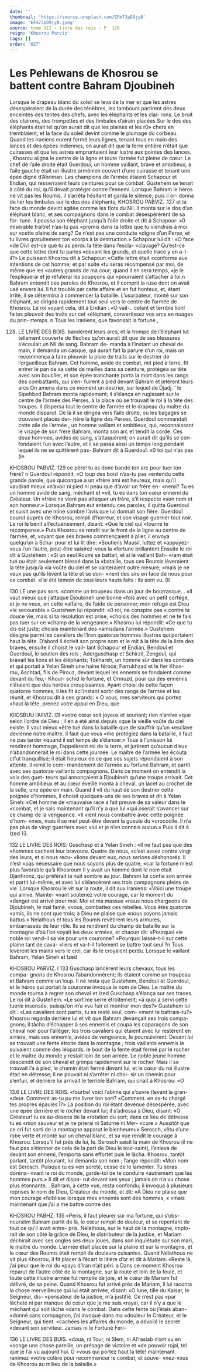```yaml
---
date: ''
thumbnail: 'https://source.unsplash.com/EFm7JpD9jy8'
image: 'EFm7JpD9jy8.jpeg'
source: tome VII - livre des rois - P. 126
reign: 'Khosrou Parviz'
tags: []
order: '027'
---
```


# Les Pehlewans de Khosrou se battent contre Bahram Djoubineh

Lorsque le drapeau blanc du soleil se leva de la mer et que les astres désespéraient de la durée des ténèbres, les tambours partirent des deux enceintes
des tentes des chefs, avec les éléphants et les clai- rons. Le bruit des clairons, des trompettes et des timbales d’airain placées Sur le dos des éléphants
était tel qu’on aurait dit que les plaines et les r0»
chers en tremblaient, et la face du soleil devint comme le plumage du corbeau. Quand les Iraniens eurent formé leurs lignes, tenant tous en main des lances et des épées indiennes, on aurait dit que la
terre entière n’était que cuirasses et que les astres
empruntaient leur lustre aux pointes des lances. , Khosrou aligna le centre de la ligne et toute l’armée
fut pleine de cœur. Le chef de l’aile droite était Guerdouî, un homme vaillant, brave et ambitieux;
à l’aile gauche était un illustre arménien couvert
d’une cuirasse et tenant une épée digne d’Ahriman.
Les champions de l’armée étaient Schapour et Endian, qui resserraient leurs ceintures pour ce combat. Gustehem se tenait à côté du roi, qu’il
devait protéger contre l’ennemi.
Lorsque Bahram le héros ne vit pas les Roumis, il s’arrêta hésitant et garda le silence; puis il or- donna de lier les timbales sur le dos des éléphants,
KHOSROU PABVlZ. .127 et la face du monde devint agitée comme les flots du
Nil. Il monta sur le dos d’un éléphant blanc, et ses compagnons dans le combat désespérèrent de sa for- tune. il poussa son éléphant jusqu’à l’aile droite et
dit à Schapour: «0 misérable traître! n’as-tu pas
«promis dans ta lettre que tu viendrais à moi sur «cette plaine de sang? Ce n’est pas une conduite «digne d’un Perse, et tu livres gratuitement ton «corps à la destruction.» Schapour lui dit : «O face
«de Div! est-ce que tu as perdu la tête dans l’escla- «clavage? Qu’est-ce que cette lettre dont tu parles «devant les grands, et quelle trace y en a-t-il?» Le puissant Khosrou dit à Schapour: «Cette lettre était «conforme aux intentions de cet homme; et par suite
«tu seras récompensé par moi, de même que les «autres grands de ma cour; quand il en sera temps, «je le l’expliquerai et je réfuterai les soupçons qui «pourraient s’attacher à toi.n
Bahram entendit ces paroles de Khosrou, et il comprit la ruse dont on avait usé envers lui. Il fut troublé par cette affaire et en fut honteux, et, étant irrité, il se détermina à commencer la bataille. L’usurpateur, monté sur son éléphant, se dirigea rapidement tout seul vers le centre de l’armée de Khosrou. Le roi voyant cela, dit à Endian : «O vail-.. celant et terrible lion! faites pleuvoir des traits sur cet «éléphant, convertissez vos arcs en nuages du prin- rtemps. n Tous les Iraniens, que favorisait la fortune ,

128.  LE LIVRE DES BOIS. bandèrent leurs arcs, et la trompe de l’éléphant lut
      tellement couverte de flèches qu’on aurait dit que de
      ses blessures s’écoulait un Nil de sang. Bahram de- manda à l’instant un cheval de main, il demanda
      un casque, qui aurait fait la parure d’un roi, mais on recommença à faire pleuvoir la pluie de traits sur le destrier de l’orgueilleux Bahram. Cet homme, avide de combat, mit pied à terre, fit entrer le pan
      de sa cette de mailles dans sa ceinture, protégea sa tête avec son bouclier, et son épée tranchante porta
      la mort dans les rangs des combattants, qui s’en- fuirent à pied devant Bahram et jetèrent leurs arcs
      On amena dans ce moment un destrier, sur lequel de Djadj. ’
      le Sipehbed Bahram monta rapidement; il s’élança
      en rugissant sur le centre de l’armée des Perses, à la
      place où se trouvait le roi à la tête des troupes. il dispersa tout le centre de l’armée et le drapeau du maître du monde disparut. De là il se dirigea vers l’aile droite, où les bagages se trouvaient placés der-
      rière la ligne des Perses. Guerdouî commandait cette
      aile de l’armée , un homme vaillant et ambitieux, qui, reconnaissant le visage de son frère Bahram, monta son arc et tendit la corde. Ces deux hommes, avides de sang, s’attaquèrent; on aurait dit qu’ils se con- fondaient l’un avec l’autre, et il se passa ainsi un
      temps long pendant lequel ils ne se quittèrent pas- Bahram dit à Guerdouî: «0 toi qui n’as pas (le

KHOSBOU PABVlZ. 129 ce père! tu as donc bandé ton arc pour tuer ton frère? n
Guerdouî répondit: «O loup des bois! n’as-tu pas «entendu cette grande parole, que quiconque a un «frère ami est heureux, mais qu’il vaudrait mieux «n’avoir ni pied ni peau que d’avoir un frère en-
«nemi? Tu es un homme avide de sang, méchant et «vil, tu es dans ton cœur ennemi du Créateur. Un «frère ne vient pas attaquer un frère, s’il respecte
«son nom et son honneur.» Lorsque Bahram eut entendu ces paroles, il quitta Guerdouî et suivit avec une mine sombre l’avis que lui donnait son
fière. Guerdouî courut auprès de Khosrou, rempli d’horreur, et son visage guerrier tout noir. Le roi le bénit all’ectuensement, disant: «Que le ciel qui «tourne te récompense.»
Puis Khosrou se rendit sur le front de la ligne au centre de l’armée, et, voyant que ses braves commençaient à plier, il envoya quelqu’un à Scha-
pour et lui lit dire: «Soutiens Mausil, luttez et «appuyez-vous l’un l’autre, peut-être saisirez-vous la
«fortune brillantent Ensuite le roi dit à Gustehem : «Si un seul Roumi se battait, et si le vaillant Bah- «ram était tué ou était seulement blessé dans la
«bataille, tous ces Roumis lèveraient la tête jusqu’à
«la voûte du ciel et se vanteraient outre mesure;
«mais je ne veux pas qu’ils lèvent la tête et se don-
«nent des airs en face de nous pour ce combat. «l’ai été témoin de tous leurs hauts faits : ils sont
vu. [Il

130 LE une pas sors.
«comme un troupeau dans un jour de bourrasque... «Il vaut mieux que j’attaque Djoubineh une bonne «fois avec un petit cortége, et je ne veux, en cette «alfaire, de l’aide de personne; mon refuge est Dieu
«le secourable.»
Gustehem lui répondit: «0 roi, ne conspire pas
« contre ta douce vie, mais si ta résolution est prise,
«choisis des hommes et ne te fais pas tuer sur ce
«champ de la vengeance.» Khosrou lui répondit:
«Ce que tu dis est juste; choisis maintenant des «amisdans l’armée.» Gustehem désigna parmi les
cavaliers de l’lran quatorze hommes illustres qui portaient haut la tête.
D’abord il écrivit son propre nom et le mit à la
tête de la liste des braves, ensuite il choisit le vail- lant Schapour et Endian, Bendouî et Guerdouî, le soutien des rois ; Aderguschasp et Schirzil, Zengouî, qui bravait les lions et les éléphants; Tokhareh, un homme sûr dans les combats et qui portait à Yelan Sineh une haine féroce; Farrukhzad et le fier Khos- rou, Aschtad, fils de Pirouz, devant lequel les ennemis se fondaient comme devant du feu,- Khour- schid le fortuné, et Ormuzd, pour qui des ennemis n’étaient que des herbes croupissantes. Ayant choisi
de cette façon quatorze hommes, il les fit àcl’instant
sortir des rangs de l’armée et les réunit, et Khosrou
dit à ces grands: « O vous, mes serviteurs qui portez «haut la tête, prenez votre appui en Dieu, que

KIIOSBUU l’AIlVIZ. l3l «votre cœur soit joyeux et souriant; rien n’arrive
«que selon l’ordre de Dieu ; il en a été ainsi depuis
«que la vieille voûte du ciel existe. Il vaut mieux «être tué dans la bataille que de souffrir qu’un «esclave devienne notre maître. Il faut que vous «me protégiez dans la bataille, il faut ne pas tarder «quand il est temps de s’élancer.» Tous à l’unisson
lui rendirent hommage, l’appelèrent roi de la terre, et jurèrent qu’aucun d’eux n’abandonnerait le roi
dans cette journée. Le maître de l’armée les écouta
ctfut tranquillisé; il était heureux de ce que ses sujets répondaient à son attente. Il remit le com- mandement de l’armée au fortuné Bahram, et partit
avec ses quatorze vaillants compagnons.
Dans ce moment on entendit la voix des guet-
teurs qui annonçaient à Djoubineh qu’une troupe arrivait. Cet homme ambitieux et au cœur éveillé monta à cheval, un lacet au crochet de la selle, une épée en main. Quand il vit du haut de son destrier cette poignée d’hommes, il choisit quelques-uns de
ses braves et dit à Yelan Sineh: «Cet homme de «mauvaise race a fait preuve de sa valeur dans le «combat, et je sais maintenant qu’il n’y a que lui
«qui oserait s’avancer sur ce champ de la vengeance.
«Il vient nous combattre avec cette poignée d’hom- «mes, mais il se met peut-être devant la gueule du «crocodile. Il n’a pas plus de vingt guerriers avec «lui et je n’en connais aucun.» Puis il dit à Ized 13.

132 LE LIVRE DES ROIS.
Guschasp et à Yelan Sineh : «Il ne faut pas que des
«hommes cachent leur bravoure. Quatre de nous, «c’est assez contre vingt des leurs, et si nous recu- «lions devant eux, nous serions déshonorés. Il n’est
«pas nécessaire que nous soyons plus de quatre, «car la fortune m’est plus favorable qu’à Khosroum
Il y avait un homme dont le nom était Djanfironz, qui préférait la nuit sombre au jour. Bahram lui confia son armée et partit lui-même, et avec lui s’élancèrent ses trois compagnons pleins de vie. Lorsque Khosrou le vit sur la route, il dit aux Iraniens: «Voici une troupe qui arrive. Mainte- «nant soutenez votre courage, car le moment du «danger est arrivé pour moi. Moi et ma massue «nous nous chargeons de Djoubineh, le mal famé; «vous, combattez ces rebelles. Vous êtes quatorze «amis, ils ne sont que trois; à Dieu ne plaise que «nous soyons jamais battus.»
Neïathous et tous les Roumis revêtirent leurs armures, embarrassés de leur rôle. Ils se rendirent du champ de bataille sur la montagne d’où l’on voyait les deux armées, et chacun dit: «Pourquoi «le noble roi vend-il sa vie pour une couronne? «Pourquoi laisse-t-il sur cette plaine tant de cava- «liers et va-t-il follement se battre tout seul ?n Tous levèrent les mains vers le ciel, car ils le croyaient perdu.
Lorsque le vaillant Bahram, Yelan Sineh et Ized

KHOSBOU PARVIZ. l 133 Guschasp lancèrent leurs chevaux, tous les compa-
gnons de Khosrou l’abandonnèrent; ils étaient comme un troupeau et Bahram comme un loup. Il ne resta que Gustehem, Bendouî et Guerdouî, et le
héros qui portait la couronne invoqua le nom de Dieu. Le maître du monde tourna à regret son cheval et Ized Guschasp s’élança sur ses traces. Le
roi dit à Gustehem: «Le sort me serre étroitement;
«à quoi a servi cette tuerie insensée, puisqu’on m’a
«vu fuir et montrer mon des?» Gustehem lui dit : «Les cavaliers sont partis, tu es resté seul, com- «ment te battrais-tu?» Khosrou regarda derrière
lui et vit que Bahram devançait ses trois compa- gnons; il tâcha d’échapper à ses ennemis et coupa
les caparaçons de son cheval noir pour l’alléger;
les trois cavaliers qui étaient avec lui restèrent en arrière, mais ses ennemis, avides de vengeance, le poursuivirent. Devant lui se trouvait une fente étroite dans la montagne ; trois vaillants ennemis le suivaient comme des léopards. le bout de la fente était fermé par le rocher et le maître du monde y
restait loin de son armée. Le noble jeune homme descendit de son cheval et grimpa rapidement sur le rocher. Mais il se trouvait l’a à pied, le chemin
était fermé devant lui, et le cœur du roi illustre
était en détresse; il ne pouvait ni s’arrêter ni choi-
sir un chemin pour s’enfuir, et derrière lui arrivait
le terrible Bahram, qui criait à Khosrou: «O

13.6 LE LIVRE DES ROIS. «fourbe! voici l’abîme qui s’ouvre (levant la gran-
«deur. Comment as-tu pu me livrer ton sort? «Comment. en as-tu chargé tes propres épaules Î?»
La position du roi étant devenue désespérée, avec
une épée derrière et le rocher devant lui; il s’adressa
à Dieu, disant: «O Créateur! tu es au-dessns de la
«rotation du sort; dans ce lieu de détresse tu es
«mon sauveur et je ne prierai ni Saturne ni Mer- «cure.» Aussitôt que ce cri fut sorti de la montagne
apparut le bienheureux Serosch, vêtu d’une robe verte et monté sur un cheval blanc, et sa vue rendit le courage à Khosrou. Lorsqu’il fut près de lui, le.
Serosch saisit la main de Khosrou (il ne faut pas s’étonner de cela de la part de Dieu le tout-saint), l’enleva de devant son ennemi, l’emporta sans effortet puis le lâcha. Khosrou, tantôt parlant, tantôt pleurant, lui demanda son nom ; l’ange répondit: «Mon nom est Serosch. Puisque tu es
«en sûreté, cesse de le lamenter. Tu seras doréna- «vant le roi du monde, garde-toi de te conduire «autrement que les hommes purs.» Il dit et dispa- rut devant ses yeux ; jamais on n’a vu chose plus
étonnante. .
Bahram, à cette vue, resta confondu; il invoqua
à plusieurs reprises le nom de Dieu, Créateur du monde, et dit: «A Dieu ne plaise que mon courage «faiblisse lorsque mes ennemis sont des hommes,
x
«mais maintenant que j’ai a me battre contre des

KHOSROU PABHZ. 135 «Péris, il faut pleurer sur ma fortune, qui s’obs-
ncursitm Bahram partit de là, le cœur rempli de douleur, et se repentant de tout ce qu’il avait entre- pris. Neïathous, sur le haut de la montagne, implo- rait de son côté la grâce de Dieu, le distributeur de
la justice, et Mariam déchirait avec ses ongles ses
deux joues, dans son inquiétude sur son mari, le maître du monde. L’armée était placée sur la plaine
et sur la montagne, et le cœur des Roumis était rempli de douleurs cuisantes. Quand Neïathous ne vit plus Khosrou, il fit placer à l’écart la litière d’or
et dit à Mariam: «Reste là, j’ai peur que le roi du
«pays d’lran n’ait péri. a Dans ce moment Khosrou
reparut de l’autre côté de la montagne, sur la route
et loin de la foule, et toute cette illustre armée fut remplie de joie, et le cœur de Mariam fut délivré,
de sa peine.
Quand Khosrou fut arrivé près de Mariam, il lui
raconta la chose merveilleuse qui lui était arrivée, disant: «O lune, tille du Kaisar, le Seigneur, dis- «pensateur de la justice, m’a justifié. Ce n’est pas
«par lâcheté ni par manque de cœur qùe je me suis «rayai, car il n’y a que le méchant qui soit lâche
«dans le combat. Dans cette fente où j’étais aban- «donné sans compagnon, j’ai invoqué dans ma «douleur le Créateur, et le Seigneur, qui tient. «cachées les affaires du monde, a dévoilé le secret «devant son serviteur. Jamais ni le Fortuné Feri-

136 LE LIVRE DES BUIS. «doua, ni Tour, ni Slem, ni Al’rasiab n’ont vu en
«songe une chose pareille, un présage de victoire et «de pouvoir rojal, tel que je l’ai vu aujourd’hui. O «vous qui portez haut la tête! maintenant ranimez «votre colère pour recommencer le combat, et souve- «nez-vous de Khosrou au milieu de la bataille.»
